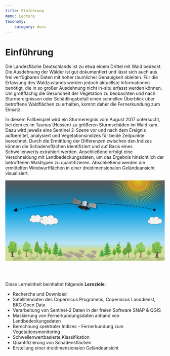 ```yaml
---
title: Einführung
menu: Lecture
taxonomy:
    category: docs
---
```

# Einführung

Die Landesfläche Deutschlands ist zu etwa einem Drittel mit Wald bedeckt. Die Ausdehnung der Wälder ist gut dokumentiert und lässt sich auch aus frei verfügbaren Daten mit hoher räumlicher Genauigkeit ableiten. Für die Erfassung des Waldzustands werden jedoch aktuellste Informationen benötigt, die in so großer Ausdehnung nicht in-situ erfasst werden können. Um großflächig die Gesundheit der Vegetation zu beobachten und nach Sturmereignissen oder Schädlingsbefall einen schnellen Überblick über betroffene Waldflächen zu erhalten, kommt daher die Fernerkundung zum Einsatz.

In diesem Fallbeispiel wird ein Sturmereignis vom August 2017 untersucht, bei dem es im Taunus (Hessen) zu größeren Sturmschäden im Wald kam. Dazu wird jeweils eine Sentinel 2-Szene vor und nach dem Ereignis aufbereitet, analysiert und Vegetationsindizes für beide Zeitpunkte berechnet. Durch die Ermittlung der Differenzen zwischen den Indizes können die Schadensflächen identifiziert und auf Basis eines Schwellenwerts extrahiert werden. Anschließend erfolgt eine Verschneidung mit Landbedeckungsdaten, um das Ergebnis hinsichtlich der betroffenen Waldtypen zu quantifizieren. Abschließend werden die ermittelten Windwurfflächen in einer dreidimensionalen Geländeansicht visualisiert.

![satellitWindwurf](/pages/09.Geovisualisierung/SatellitWindwurf2.png)

<br><br>


Diese Lerneinheit beinhaltet folgende __Lernziele__:

-	Recherche und Download
  - Satellitendaten des Copernicus Programms, Copernicus Landdienst, BKG Open Data
-	Verarbeitung von Sentinel-2 Daten in der freien Software SNAP & QGIS
  -	Maskierung von Fernerkundungsdaten anhand von Landbedeckungsdaten 
  -	Berechnung spektraler Indizes – Fernerkundung zum Vegetationsmonitoring
  -	Schwellenwertbasierte Klassifikation
  -	Quantifizierung von Schadensflächen
-	Erstellung einer dreidimensionalen Geländeansicht
